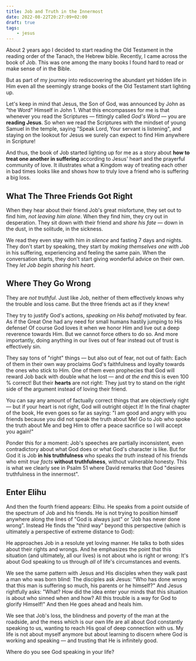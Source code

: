 ```yaml
---
title: Job and Truth in the Innermost
date: 2022-08-22T20:27:09+02:00
draft: true
tags:
    - jesus
---
```


About 2 years ago I decided to start reading the Old Testament in the reading order of the Tanach, the Hebrew bible.
Recently, I came across the book of Job.
This was one among the many books I found hard to read or make sense of in the Bible.

<!-- TODO link rediscovering -->
But as part of my journey into rediscovering the abundant yet hidden life in Him even all the seemingly strange books of the Old Testament start lighting up.
<!-- TODO link verse -->
Let's keep in mind that Jesus, the Son of God, was announced by John as "the Word" Himself in John 1.
What this encompasses for me is that whenever you read the Scriptures — fittingly called *God's Word* — you are **reading Jesus**.
So when we read the Scriptures with the mindset of young Samuel in the temple, saying "Speak Lord, Your servant is listening", and staying on the lookout for Jesus we surely can expect to find Him anywhere in Scripture!

<!-- TODO link rediscovering -->
And thus, the book of Job started lighting up for me as a story about **how to treat one another in suffering** according to Jesus' heart and the prayerful community of love.
It illustrates what a Kingdom way of treating each other in bad times looks like and shows how to truly love a friend who is suffering a big loss.

## What The Three Friends Got Right

When they hear about their friend Job's great misfortune, they set out to find him, *not leaving him alone*.
When they find him, they cry out in desperation. They sit down with their friend and *share his fate* — down in the dust, in the solitude, in the sickness.

We read they even stay with him *in silence* and fasting 7 days and nights.
They don't start by speaking, they start by *making themselves one with Job* in his suffering, experiencing and feeling the same pain.
When the conversation starts, they don't start giving wonderful advice on their own.
They *let Job begin sharing his heart*.

## Where They Go Wrong

They are *not truthful*.
Just like Job, neither of them effectively knows why the trouble and loss came.
But the three friends act as if they knew!

They try to justify God's actions, *speaking on His behalf* motivated by fear.
As if the Great One had any need for small humans hastily jumping to His defense!
Of course God loves it when we honor Him and live out a deep reverence towards Him. <!-- TODO link verse alles was nicht aus Glauben geschieht ist Sünde -->
But we cannot force others to do so.
And more importantly, doing anything in our lives out of fear instead out of trust is effectively sin.

They say tons of "right" things — but also out of fear, not out of faith:
Each of them in their own way proclaims God's faithfulness and loyalty towards the ones who stick to Him.
One of them even prophecies that God will reward Job back with double what he lost — and *at the end* this is even 100 % correct!
But their **hearts** are not right:
They just try to stand on the right side of the argument instead of loving their friend.

You can say any amount of factually correct things that are objectively right — but if your heart is not right, God will outright object it!
In the final chapter of the book, He even goes so far as saying: <!-- TODO link verse -->
"I am good and angry with you friends because you did not speak the truth about Me!
Go to Job who spoke the truth about Me and beg Him to offer a peace sacrifice so I will accept you again!"

Ponder this for a moment:
Job's speeches are partially inconsistent, even contradictory about what God does or what God's character is like.
But for God it is Job **in his truthfulness** who speaks *the truth* instead of his friends who emit *true facts* **without truthfulness**, without vulnerable honesty. <!-- TODO link verse Ps51,x -->
This is what we clearly see in Psalm 51 where David remarks that God "desires truthfulness in the innermost".

## Enter Elihu

And then the fourth friend appears: Elihu.
He speaks from a point outside of the spectrum of Job and his friends.
He is not trying to position himself anywhere along the lines of "God is always just" or "Job has never done wrong".
Instead He finds the "third way" beyond this perspective (which is ultimately a perspective of extreme distance to God):

<!-- TODO link verse -->
He approaches Job in a resolute yet loving manner.
He talks to both sides about their rights and wrongs.
And he emphasizes the point that this situation (and ultimately, all our lives) is not about who is right or wrong:
It's about God speaking to us through *all* of life's circumstances and events.

<!-- TODO link verse -->
We see the same pattern with Jesus and His disciples when they walk past a man who was born blind:
The disciples ask Jesus:
"Who has done wrong that this man is suffering so much, his parents or he himself?"
And Jesus rightfully asks:
"What?
How did the idea enter your minds that this situation is about who sinned when and how?
All this trouble is a way for God to glorify Himself!"
And then He goes ahead and heals him.

We see that Job's loss, the blindness and poverty of the man at the roadside, and the mess which is our own life are all about God constantly speaking to us, wanting to reach His goal of deep connection with us.
My life is not about myself anymore but about learning to discern where God is working and speaking — and trusting that He is infinitely good.

Where do you see God speaking in your life?
